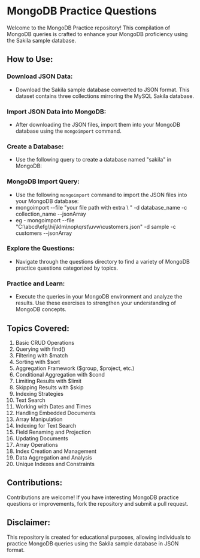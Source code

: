 # MongoDB Practice Questions

Welcome to the MongoDB Practice repository! This compilation of MongoDB queries is crafted to enhance your MongoDB proficiency using the Sakila sample database.

## How to Use:

### Download JSON Data:
- Download the Sakila sample database converted to JSON format. This dataset contains three collections mirroring the MySQL Sakila database.

### Import JSON Data into MongoDB:
- After downloading the JSON files, import them into your MongoDB database using the `mongoimport` command.

### Create a Database:
- Use the following query to create a database named "sakila" in MongoDB:

### MongoDB Import Query:
- Use the following `mongoimport` command to import the JSON files into your MongoDB database:
- mongoimport --file "your file path with extra \ " -d database_name -c collection_name --jsonArray
- eg - mongoimport --file "C:\\abcd\\efg\\hij\\klm\\nop\\qrst\\uvw\\customers.json" -d sample -c customers --jsonArray


### Explore the Questions:
- Navigate through the questions directory to find a variety of MongoDB practice questions categorized by topics.

### Practice and Learn:
- Execute the queries in your MongoDB environment and analyze the results. Use these exercises to strengthen your understanding of MongoDB concepts.

## Topics Covered:
1. Basic CRUD Operations
2. Querying with find()
3. Filtering with $match
4. Sorting with $sort
5. Aggregation Framework ($group, $project, etc.)
6. Conditional Aggregation with $cond
7. Limiting Results with $limit
8. Skipping Results with $skip
9. Indexing Strategies
10. Text Search
11. Working with Dates and Times
12. Handling Embedded Documents
13. Array Manipulation
14. Indexing for Text Search
15. Field Renaming and Projection
16. Updating Documents
17. Array Operations
18. Index Creation and Management
19. Data Aggregation and Analysis
20. Unique Indexes and Constraints

## Contributions:
Contributions are welcome! If you have interesting MongoDB practice questions or improvements, fork the repository and submit a pull request.

## Disclaimer:
This repository is created for educational purposes, allowing individuals to practice MongoDB queries using the Sakila sample database in JSON format.

